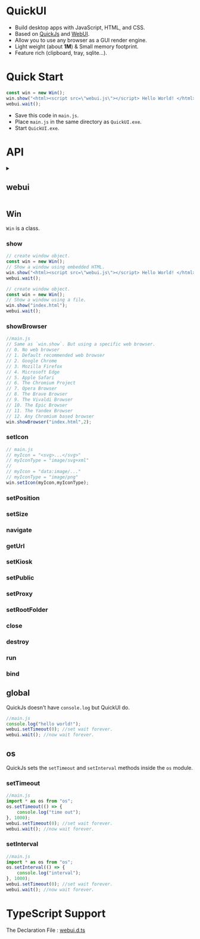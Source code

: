 # QuickUI

- Build desktop apps with JavaScript, HTML, and CSS.
- Based on [QuickJs](https://github.com/quickjs-ng/quickjs) and [WebUI](https://github.com/webui-dev/webui).
- Allow you to use any browser as a GUI render engine.
- Light weight (about **1M**) & Small memory footprint.
- Feature rich (clipboard, tray, sqlite...).

# Quick Start

```js
const win = new Win();
win.show("<html><script src=\"webui.js\"></script> Hello World! </html>");
webui.wait();
```

- Save this code in `main.js`.
- Place `main.js` in the same directory as `QuickUI.exe`.
- Start `QuickUI.exe`.

# API


<details><summary><h2>webui</h2></summary>

### wait
```js
// main.js
// If There is one or more browser window,
// wait until all browser window get closed or when calling webui_exit().
// else if the browser did not get started, wait() will break after 30 seconds.
webui.wait();
```

### exit
```js
// main.js
// Try to close all opened windows and make wait return. 
// All WebUI memory resources will be freed, and this will makes WebUI unusable.
webui.exit();
```


### setTimeout
```js
// main.js
// Set wait 10 seconds for the browser to start.
webui.setTimeout(10);
// Now, After 10 seconds, if the browser did not get started, wait() will break.
webui.wait();
```

```js
// main.js
// Set wait forever
webui.setTimeout(0);
// Now, wait() will never end.
webui.wait();
```
</details>



## Win

`Win` is a class.

### show
```js
// create window object.
const win = new Win();
// Show a window using embedded HTML.
win.show("<html><script src=\"webui.js\"></script> Hello World! </html>");
webui.wait();
```
```js
// create window object.
const win = new Win();
// Show a window using a file.
win.show("index.html");
webui.wait();
```

### showBrowser
```js
//main.js
// Same as `win.show`. But using a specific web browser.
// 0. No web browser
// 1. Default recommended web browser
// 2. Google Chrome
// 3. Mozilla Firefox
// 4. Microsoft Edge
// 5. Apple Safari
// 6. The Chromium Project
// 7. Opera Browser
// 8. The Brave Browser
// 9. The Vivaldi Browser
// 10. The Epic Browser
// 11. The Yandex Browser
// 12. Any Chromium based browser
win.showBrowser("index.html",2);
```

### setIcon
```js
// main.js
// myIcon = "<svg>...</svg>"
// myIconType = "image/svg+xml"
// 
// myIcon = "data:image/..."
// myIconType = "image/png"
win.setIcon(myIcon,myIconType);
```

### setPosition

### setSize

### navigate

### getUrl

### setKiosk

### setPublic

### setProxy

### setRootFolder

### close

### destroy

### run

### bind



## global

QuickJs doesn't have `console.log` but QuickUI do.

```js
//main.js
console.log("hello world!");
webui.setTimeout(0); //set wait forever.
webui.wait(); //now wait forever.
```

## os

QuickJs sets the `setTimeout` and `setInterval` methods inside the `os` module.

### setTimeout

```js
//main.js
import * as os from "os";
os.setTimeout(() => {
    console.log("time out");
}, 1000);
webui.setTimeout(0); //set wait forever.
webui.wait(); //now wait forever.
```

### setInterval

```js
//main.js
import * as os from "os";
os.setInterval(() => {
    console.log("interval");
}, 1000);
webui.setTimeout(0); //set wait forever.
webui.wait(); //now wait forever.
```

# TypeScript Support

The Declaration File : [webui.d.ts](https://github.com/xland/QuickUI/blob/main/QuickUI/ui/main/webui.d.ts)
